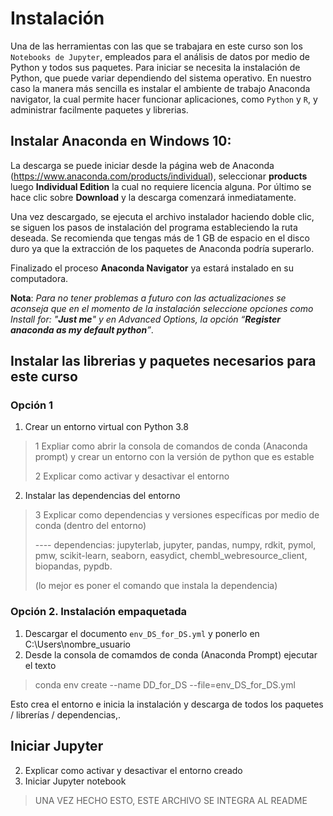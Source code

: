 # Instalación

Una de las herramientas con las que se trabajara en este curso son los `Notebooks de Jupyter`, empleados para el análisis de datos por medio de Python y todos sus paquetes.
Para iniciar se necesita la instalación de Python, que puede variar dependiendo del sistema operativo. En nuestro caso la manera más sencilla es instalar el ambiente de trabajo Anaconda navigator, la cual permite hacer funcionar aplicaciones, como `Python` y `R`, y administrar facilmente paquetes y librerias. 

## Instalar Anaconda en Windows 10:

La descarga se puede iniciar desde la página web de Anaconda (https://www.anaconda.com/products/individual), seleccionar **products** luego **Individual Edition** la cual no requiere licencia alguna. Por último se hace clic sobre **Download** y la descarga comenzará inmediatamente.

Una vez descargado, se ejecuta el archivo instalador haciendo doble clic, se siguen los pasos de instalación del programa estableciendo la ruta deseada. Se recomienda que tengas más de 1 GB de espacio en el disco duro ya que la extracción de los paquetes de Anaconda podría superarlo.

Finalizado el proceso **Anaconda Navigator** ya estará instalado en su computadora.

**Nota**: *Para no tener problemas a futuro con las actualizaciones se aconseja que en el momento de la instalación seleccione opciones como Install for: "**Just me**" y en Advanced Options, la opción “**Register anaconda as my default python**”*.

## Instalar las librerias y paquetes necesarios para este curso

### Opción 1
1. Crear un entorno virtual con Python 3.8 
> 1 Expliar como abrir la consola de comandos de conda (Anaconda prompt) y crear un entorno con la versión de python que es estable
> 
> 2 Explicar como activar y desactivar el entorno
> 
2. Instalar las dependencias del entorno
> 3 Explicar como dependencias y versiones específicas por medio de conda (dentro del entorno)
> 
> ---- dependencias:
> jupyterlab, jupyter, pandas, numpy, rdkit, pymol, pmw, scikit-learn, seaborn, easydict, 
>  chembl_webresource_client, biopandas, pypdb.
> 
> (lo mejor es poner el comando que instala la dependencia)

### Opción 2. Instalación empaquetada
1. Descargar el documento `env_DS_for_DS.yml` y ponerlo en C:\Users\nombre_usuario
2. Desde la consola de comamdos de conda (Anaconda Prompt) ejecutar el texto
> conda env create --name DD_for_DS --file=env_DS_for_DS.yml

Esto crea el entorno e inicia la instalación y descarga de todos los paquetes / librerías / dependencias,.

## Iniciar Jupyter

2. Explicar como activar y desactivar el entorno creado
3. Iniciar Jupyter notebook

>UNA VEZ HECHO ESTO, ESTE ARCHIVO SE INTEGRA AL README

